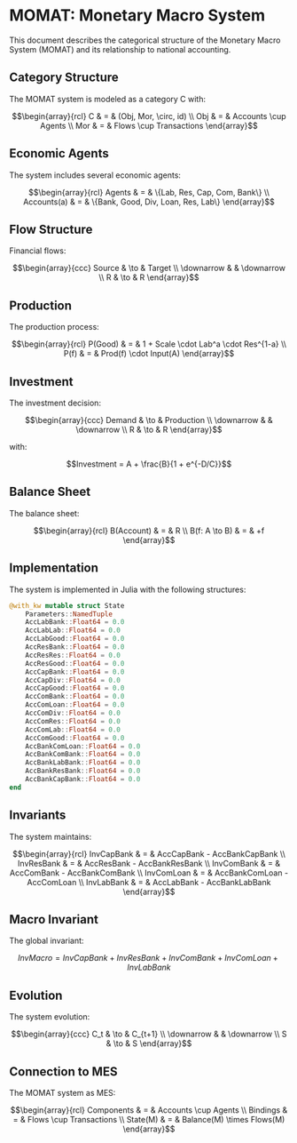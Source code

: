 # MOMAT: Monetary Macro System

This document describes the categorical structure of the Monetary Macro System (MOMAT) and its relationship to national accounting.

## Category Structure

The MOMAT system is modeled as a category C with:

```math
\begin{array}{rcl}
C & = & (Obj, Mor, \circ, id) \\
Obj & = & Accounts \cup Agents \\
Mor & = & Flows \cup Transactions
\end{array}
```

## Economic Agents

The system includes several economic agents:

```math
\begin{array}{rcl}
Agents & = & \{Lab, Res, Cap, Com, Bank\} \\
Accounts(a) & = & \{Bank, Good, Div, Loan, Res, Lab\}
\end{array}
```

## Flow Structure

Financial flows:

```math
\begin{array}{ccc}
Source & \to & Target \\
\downarrow & & \downarrow \\
R & \to & R
\end{array}
```

## Production

The production process:

```math
\begin{array}{rcl}
P(Good) & = & 1 + Scale \cdot Lab^a \cdot Res^{1-a} \\
P(f) & = & Prod(f) \cdot Input(A)
\end{array}
```

## Investment

The investment decision:

```math
\begin{array}{ccc}
Demand & \to & Production \\
\downarrow & & \downarrow \\
R & \to & R
\end{array}
```

with:
```math
Investment = A + \frac{B}{1 + e^{-D/C}}
```

## Balance Sheet

The balance sheet:

```math
\begin{array}{rcl}
B(Account) & = & R \\
B(f: A \to B) & = & +f
\end{array}
```

## Implementation

The system is implemented in Julia with the following structures:

```julia
@with_kw mutable struct State
    Parameters::NamedTuple
    AccLabBank::Float64 = 0.0
    AccLabLab::Float64 = 0.0
    AccLabGood::Float64 = 0.0
    AccResBank::Float64 = 0.0
    AccResRes::Float64 = 0.0
    AccResGood::Float64 = 0.0
    AccCapBank::Float64 = 0.0
    AccCapDiv::Float64 = 0.0
    AccCapGood::Float64 = 0.0
    AccComBank::Float64 = 0.0
    AccComLoan::Float64 = 0.0
    AccComDiv::Float64 = 0.0
    AccComRes::Float64 = 0.0
    AccComLab::Float64 = 0.0
    AccComGood::Float64 = 0.0
    AccBankComLoan::Float64 = 0.0
    AccBankComBank::Float64 = 0.0
    AccBankLabBank::Float64 = 0.0
    AccBankResBank::Float64 = 0.0
    AccBankCapBank::Float64 = 0.0
end
```

## Invariants

The system maintains:

```math
\begin{array}{rcl}
InvCapBank & = & AccCapBank - AccBankCapBank \\
InvResBank & = & AccResBank - AccBankResBank \\
InvComBank & = & AccComBank - AccBankComBank \\
InvComLoan & = & AccBankComLoan - AccComLoan \\
InvLabBank & = & AccLabBank - AccBankLabBank
\end{array}
```

## Macro Invariant

The global invariant:

```math
InvMacro = InvCapBank + InvResBank + InvComBank + InvComLoan + InvLabBank
```

## Evolution

The system evolution:

```math
\begin{array}{ccc}
C_t & \to & C_{t+1} \\
\downarrow & & \downarrow \\
S & \to & S
\end{array}
```

## Connection to MES

The MOMAT system as MES:

```math
\begin{array}{rcl}
Components & = & Accounts \cup Agents \\
Bindings & = & Flows \cup Transactions \\
State(M) & = & Balance(M) \times Flows(M)
\end{array}
``` 